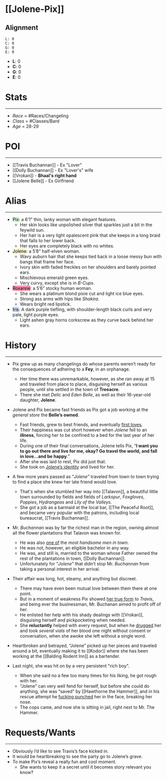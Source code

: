 # [[Jolene-Pix]]
## Alignment
```alignmenttracker
L: 0
C: 0
G: 0
E: 0
```

- **L**: 0
- **C**: 0
- **G**: 0
- **E**: 0

# Stats
---
- *Race* = #Races/Changeling
- *Class* = #Classes/Bard 
- *Age* = 28-29

# POI
---
- [[Travis Buchannan]] - Ex "Lover"
- [[Dolly Buchannan]] - Ex "Lover's" wife
- [[Vrokan]] - **Bhaal's right hand**
- [[Jolene Belle]] - Ex Girlfriend

# Alias
---
- <mark style="background: #BBFABBA6;">Pix</mark>: a 6’1” thin, lanky woman with elegant features. 
	- Her skin looks like unpolished silver that sparkles just a bit in the feywild sun. 
	- Her hair is a very light opalescent pink that she keeps in a long braid that falls to her lower back. 
	- Her eyes are completely black with no whites.
- <mark style="background: #FFF3A3A6;">Jolene</mark>: a 5’8” half-elven woman. 
	- Wavy auburn hair that she keeps tied back in a loose messy bun with bangs that frame her face. 
	- Ivory skin with faded freckles on her shoulders and barely pointed ears. 
	- Mischievous emerald green eyes. 
	- Very curvy, except she is in *B-Cups*.
- <mark style="background: #FF5582A6;">Roxanne</mark>: a 5’6” stocky human woman. 
	- She wears a platinum blond pixie cut and light ice blue eyes. 
	- Strong ass arms with hips like *Shakira*. 
	- Wears bright red lipstick.
- <mark style="background: #ADCCFFA6;">Iris</mark>: A dark purple tiefling, with shoulder-length black curls and very pale, light purple eyes. 
	- Light ashen gray horns corkscrew as they curve back behind her ears.

# History
---
- Pix grew up as many changelings do whose parents weren’t ready for the consequences of adhering to a **Fey**, in an orphanage. 
	- Her time there was unremarkable, however, as she ran away at 15 and traveled from place to place, disguising herself as various people, until she settled in the town of **Treeacre**. 
	- There she met *Delic* and *Eden Belle*, as well as their 16-year-old daughter, **Jolene**. 

- Jolene and Pix became fast friends as Pix got a job working at the *general store* the **Belle’s owned**. 
	- Fast friends, grew to best friends, and eventually <u>first loves</u>. 
	- Their happiness was cut short however when *Jolene* fell to an **illness**, forcing her to be confined to a bed for the last year of her life. 
	- During one of their final conversations, Jolene tells Pix, “**I want you to go out there and live for me, okay? Go travel the world, and fall in love…and be happy**.” 
	- After she was laid to rest, Pix did just that. 
	- She took on <u>Jolene’s identity</u> and lived for her.

- A few more years passed as “*Jolene*” traveled from town to town trying to find a place she knew her late friend would love. 
	- That's when she stumbled her way into [[Talavon]], a beautiful little town surrounded by fields and fields of *Larkspur*, *Foxgloves*, *Poppies*, *Hydrangeas* and *Lily of the Valleys*. 
	- She got a job as a barmaid at the local bar, [[The Peaceful Root]], and became very popular with the patrons, including local bureaucrat, [[Travis Buchannan]]. 

- Mr. *Buchannan* was by far the richest man in the region, owning almost all the flower plantations that Talavon was known for. 
	- He was also <u>one of</u> the *most handsome men in town*. 
	- He was not, however, an eligible bachelor in any way. 
	- He was, and still is, married to the woman whose Father owned the rest of the plantations in town, [[Dolly Buchannan]]. 
	- Unfortunately for “*Jolene*” that didn’t stop Mr. *Buchannan* from taking a personal interest in her arrival.

- Their affair was long, hot, steamy, and anything but discreet. 
	- There may have even been mutual love between them there at one point. 
	- But in a moment of weakness Pix showed <u>her true form</u> to *Travis*, and being ever the businessman, Mr. Buchanan aimed to profit off of her. 
	- He enlisted her help with his shady dealings with [[Vrokan]], disguising herself and pickpocketing when needed. 
	- She **reluctantly** helped with every request, but when he <u>drugged</u> her and took *several vials* of her blood one night without consent or conversation, when she awoke she left without a single word. 

- Heartbroken and betrayed, “Jolene” picked up her pieces and traveled around a bit, eventually making it to [[Kodor]] where she has been working at the [[Balding Rodent Inn]] as a bartender.

- Last night, she was hit on by a very persistent "rich boy". 
	- When she said no a few too many times for his liking, he got rough with her. 
	- “Jolene” can very well fend for herself, but before she could do anything, she was “saved” by [[Hawthorne the Hammer]], and in his rescue attempt he <u>fucking punched</u> her in the face, breaking her nose. 
	- The cops came, and now she is sitting in jail, right next to Mr. The Hammer.

# Requests/Wants
---
- Obviously I’d like to see Travis’s face kicked in.
- It would be heartbreaking to see the party go to Jolene’s grave. 
- To make Pix’s reveal a really fun and cool moment. 
	- She wants to keep it a secret until it becomes story relevant you know?
